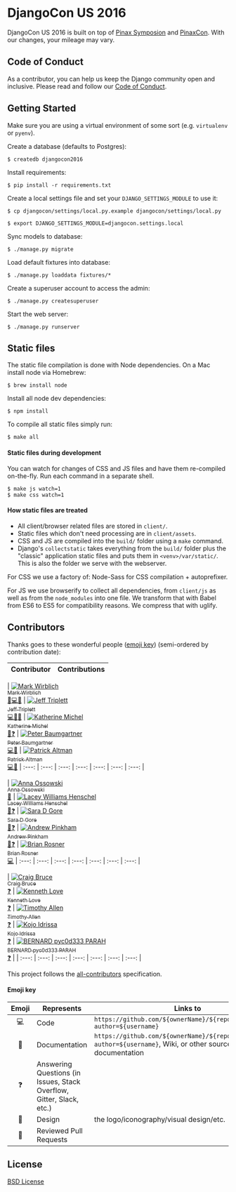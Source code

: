 DjangoCon US 2016
=================

DjangoCon US 2016 is built on top of [Pinax Symposion](https://github.com/pinax/symposion) and [PinaxCon](https://github.com/pinax/PinaxCon). With our changes, your mileage may vary.


Code of Conduct
---------------

As a contributor, you can help us keep the Django community open and inclusive.
Please read and follow our [Code of Conduct](https://www.djangoproject.com/conduct/).


Getting Started
----------------

Make sure you are using a virtual environment of some sort (e.g. `virtualenv` or
`pyenv`).

Create a database (defaults to Postgres):

    $ createdb djangocon2016

Install requirements:

    $ pip install -r requirements.txt

Create a local settings file and set your `DJANGO_SETTINGS_MODULE` to use it:

    $ cp djangocon/settings/local.py.example djangocon/settings/local.py

    $ export DJANGO_SETTINGS_MODULE=djangocon.settings.local

Sync models to database:

    $ ./manage.py migrate

Load default fixtures into database:

    $ ./manage.py loaddata fixtures/*

Create a superuser account to access the admin:

    $ ./manage.py createsuperuser

Start the web server:

    $ ./manage.py runserver


Static files
------------

The static file compilation is done with Node dependencies. On a Mac install
node via Homebrew:

    $ brew install node

Install all node dev dependencies:

    $ npm install

To compile all static files simply run:

    $ make all

#### Static files during development

You can watch for changes of CSS and JS files and have them re-compiled
on-the-fly. Run each command in a separate shell.

    $ make js watch=1
    $ make css watch=1

#### How static files are treated

* All client/browser related files are stored in `client/`.
* Static files which don't need processing are in `client/assets`.
* CSS and JS  are compiled into the `build/` folder using a `make` command.
* Django's `collectstatic` takes everything from the `build/` folder plus
  the "classic" application static files and puts them in `<venv>/var/static/`.
  This is also the folder we serve with the webserver.

For CSS we use a factory of: Node-Sass for CSS compilation + autoprefixer.

For JS we use browserify to collect all dependencies, from `client/js` as well
as from the `node_modules` into one file. We transform that with Babel from ES6
to ES5 for compatibility reasons. We compress that with uglify.


Contributors
---------------

Thanks goes to these wonderful people ([emoji key](#emoji-key)) (semi-ordered by contribution date):

Contributor | Contributions
:---: | :---:

| [![Mark Wirblich](https://avatars.githubusercontent.com/u/11863?v=3&s=100)<br /><sub>Mark Wirblich</sub>](https://github.com/mightym)<br />[🎨💻📖](https://github.com/djangocon/2016.djangocon.us/commits?author=mightym) | [![Jeff Triplett](https://avatars.githubusercontent.com/u/50527?v=3&s=100)<br /><sub>Jeff Triplett</sub>](https://github.com/jefftriplett)<br />[💻📖👀](https://github.com/djangocon/2016.djangocon.us/commits?author=jefftriplett) | [![Katherine Michel](https://avatars.githubusercontent.com/u/4193054?v=3&s=100)<br /><sub>Katherine Michel</sub>](https://github.com/KatherineMichel)<br />[📖❓](https://github.com/djangocon/2016.djangocon.us/commits?author=KatherineMichel) | [![Peter Baumgartner](https://avatars.githubusercontent.com/u/319156?v=3&s=100)<br /><sub>Peter Baumgartner</sub>](https://github.com/ipmb)<br />[💻📖](https://github.com/djangocon/2016.djangocon.us/commits?author=ipmb) | [![Patrick Altman](https://avatars.githubusercontent.com/u/1192?v=3&s=100)<br /><sub>Patrick Altman</sub>](https://github.com/paltman)<br />[💻📖](https://github.com/djangocon/2016.djangocon.us/commits?author=paltman) 
| :---: | :---: | :---: | :---: | :---: | :---: | :---: |

| [![Anna Ossowski](https://avatars.githubusercontent.com/u/8700795?v=3&s=100)<br /><sub>Anna Ossowski</sub>](https://github.com/ossanna16)<br />[📖](https://github.com/djangocon/2016.djangocon.us/commits?author=ossanna16) | [![Lacey Williams Henschel](https://avatars.githubusercontent.com/u/2286304?v=3&s=100)<br /><sub>Lacey Williams Henschel</sub>](https://github.com/williln)<br />[📖❓](https://github.com/djangocon/2016.djangocon.us/commits?author=williln) | [![Sara D Gore](https://avatars.githubusercontent.com/u/2285473?v=3&s=100)<br /><sub>Sara D Gore</sub>](https://github.com/SaraDGore)<br />[📖❓](https://github.com/djangocon/2016.djangocon.us/commits?author=SaraDGore) | [![Andrew Pinkham](https://avatars.githubusercontent.com/u/2659203?v=3&s=100)<br /><sub>Andrew Pinkham</sub>](https://github.com/jambonrose)<br />[📖❓](https://github.com/djangocon/2016.djangocon.us/commits?author=jambonrose) | [![Brian Rosner](https://avatars.githubusercontent.com/u/124?v=3&s=100)<br /><sub>Brian Rosner</sub>](https://github.com/brosner)<br />[💻](https://github.com/djangocon/2016.djangocon.us/commits?author=brosner) 
| :---: | :---: | :---: | :---: | :---: | :---: | :---: |

| [![Craig Bruce](https://avatars2.githubusercontent.com/u/1503648?v=3&s=400)<br /><sub>Craig Bruce</sub>](https://github.com/craigbruce)<br />[❓](https://github.com/djangocon/2016.djangocon.us/commits?author=craigbruce) | [![Kenneth Love](https://avatars2.githubusercontent.com/u/11908?v=3&s=400)<br /><sub>Kenneth Love</sub>](https://github.com/kennethlove)<br />[❓](https://github.com/djangocon/2016.djangocon.us/commits?author=kennethlove) | [![Timothy Allen](https://avatars2.githubusercontent.com/u/68164?v=3&s=400)<br /><sub>Timothy Allen</sub>](https://github.com/FlipperPA)<br />[❓](https://github.com/djangocon/2016.djangocon.us/commits?author=FlipperPA) | [![Kojo Idrissa](https://avatars1.githubusercontent.com/u/5251109?v=3&s=400)<br /><sub>Kojo Idrissa</sub>](https://github.com/kojoidrissa)<br />[❓](https://github.com/djangocon/2016.djangocon.us/commits?author=kojoidrissa) | [![BERNARD pyc0d333 PARAH](https://avatars2.githubusercontent.com/u/9025305?v=3&s=400)<br /><sub>BERNARD pyc0d333 PARAH</sub>](https://github.com/b3h3rkz)<br />[❓](https://github.com/djangocon/2016.djangocon.us/commits?author=b3h3rkz) |
| :---: | :---: | :---: | :---: | :---: | :---: | :---: |

This project follows the [all-contributors](https://github.com/kentcdodds/all-contributors) specification.

#### Emoji key

Emoji | Represents | Links to
:---: | --- | ---
💻 | Code | `https://github.com/${ownerName}/${repoName}/commits?author=${username}`
📖 | Documentation | `https://github.com/${ownerName}/${repoName}/commits?author=${username}`, Wiki, or other source of documentation
❓ | Answering Questions (in Issues, Stack Overflow, Gitter, Slack, etc.)
🎨 | Design | the logo/iconography/visual design/etc.
👀 | Reviewed Pull Requests


License
---------------

[BSD License](LICENSE)
